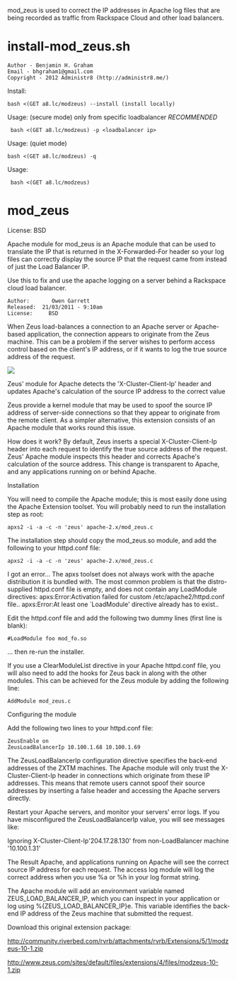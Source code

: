 mod_zeus is used to correct the IP addresses in Apache log files that are being recorded as traffic from Rackspace Cloud and other load balancers.


install-mod_zeus.sh 
===================

	Author - Benjamin H. Graham
	Email - bhgraham1@gmail.com
	Copyright - 2012 Administr8 (http://administr8.me/)

Install: 

	bash <(GET a8.lc/modzeus) --install (install locally)

Usage: (secure mode) only from specific loadbalancer *RECOMMENDED*

	 bash <(GET a8.lc/modzeus) -p <loadbalancer ip>

Usage: (quiet mode)

	bash <(GET a8.lc/modzeus) -q

Usage:

	 bash <(GET a8.lc/modzeus)



mod_zeus
========

License: BSD

Apache module for mod_zeus is an Apache module that can be used to translate the IP that is returned in the X-Forwarded-For header so your log files can correctly display the source IP that the request came from instead of just the Load Balancer IP.


Use this to fix and use the apache logging on a server behind a Rackspace cloud load balancer.


    Author:       Owen Garrett
    Released:  21/03/2011 - 9:10am
    License:     BSD

 

When Zeus load-balances a connection to an Apache server or Apache-based application, the connection appears to originate from the Zeus machine. This can be a problem if the server wishes to perform access control based on the client's IP address, or if it wants to log the true source address of the request.

<img src="http://community.riverbed.com/t5/image/serverpage/image-id/352i25E6049C68F0C85D/image-size/original?v=mpbl-1&px=-1">
 
Zeus' module for Apache detects the 'X-Cluster-Client-Ip' header and updates Apache's calculation of the source IP address to the correct value

Zeus provide a kernel module that may be used to spoof the source IP address of server-side connections so that they appear to originate from the remote client.  As a simpler alternative, this extension consists of an Apache module that works round this issue.
 

How does it work?
By default, Zeus inserts a special X-Cluster-Client-Ip header into each request to identify the true source address of the request. Zeus' Apache module inspects this header and corrects Apache's calculation of the source address. This change is transparent to Apache, and any applications running on or behind Apache.

 
Installation

You will need to compile the Apache module; this is most easily done using the Apache Extension toolset.  You will probably need to run the installation step as root:

	apxs2 -i -a -c -n 'zeus' apache-2.x/mod_zeus.c

The installation step should copy the mod_zeus.so module, and add the following to your httpd.conf file:

	apxs2 -i -a -c -n 'zeus' apache-2.x/mod_zeus.c
 
I got an error...
The apxs toolset does not always work with the apache distribution it is bundled with.  The most common problem is that the distro-supplied httpd.conf file is empty, and does not contain any LoadModule directives:
    apxs:Error:Activation failed for custom /etc/apache2/httpd.conf file..
    apxs:Error:At least one `LoadModule' directive already has to exist..

Edit the httpd.conf file and add the following two dummy lines (first line is blank):

    #LoadModule foo mod_fo.so

... then re-run the installer.

If you use a ClearModuleList directive in your Apache httpd.conf file, you will also need to add the hooks for Zeus back in along with the other modules. This can be achieved for the Zeus module by adding the following line:

    AddModule mod_zeus.c

Configuring the module

Add the following two lines to your httpd.conf file:

    ZeusEnable on
    ZeusLoadBalancerIp 10.100.1.68 10.100.1.69

 The ZeusLoadBalancerIp configuration directive specifies the back-end addresses of the ZXTM machines. The Apache module will only trust the X-Cluster-Client-Ip header in connections which originate from these IP addresses. This means that remote users cannot spoof their source addresses by inserting a false header and accessing the Apache servers directly.

Restart your Apache servers, and monitor your servers' error logs. If you have misconfigured the ZeusLoadBalancerIp value, you will see messages like:

Ignoring X-Cluster-Client-Ip'204.17.28.130' from non-LoadBalancer machine '10.100.1.31'


The Result
Apache, and applications running on Apache will see the correct source IP address for each request. The access log module will log the correct address when you use %a or %h in your log format string.

The Apache module will add an environment variable named ZEUS_LOAD_BALANCER_IP, which you can inspect in your application or log using %{ZEUS_LOAD_BALANCER_IP}e. This variable identifies the back-end IP address of the Zeus machine that submitted the request.

Download this original extension package:

http://community.riverbed.com/rvrb/attachments/rvrb/Extensions/5/1/modzeus-10-1.zip

http://www.zeus.com/sites/default/files/extensions/4/files/modzeus-10-1.zip